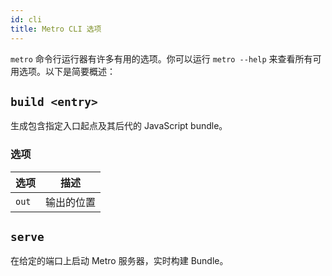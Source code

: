 ```yaml
---
id: cli
title: Metro CLI 选项
---
```


`metro` 命令行运行器有许多有用的选项。你可以运行 `metro --help` 来查看所有可用选项。以下是简要概述：

## `build <entry>`

生成包含指定入口起点及其后代的 JavaScript bundle。

### 选项

| 选项   | 描述    |
|----------|----------|
| `out`    | 输出的位置      |


## `serve`

在给定的端口上启动 Metro 服务器，实时构建 Bundle。
